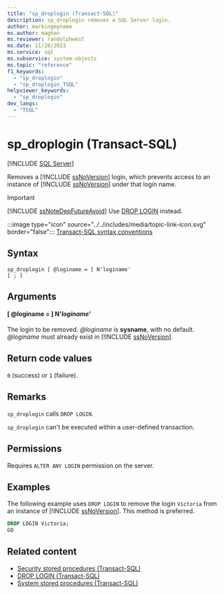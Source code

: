 ```yaml
---
title: "sp_droplogin (Transact-SQL)"
description: sp_droplogin removes a SQL Server login.
author: markingmyname
ms.author: maghan
ms.reviewer: randolphwest
ms.date: 11/28/2023
ms.service: sql
ms.subservice: system-objects
ms.topic: "reference"
f1_keywords:
  - "sp_droplogin"
  - "sp_droplogin_TSQL"
helpviewer_keywords:
  - "sp_droplogin"
dev_langs:
  - "TSQL"
---
```

# sp_droplogin (Transact-SQL)

[!INCLUDE [SQL Server](../../includes/applies-to-version/sqlserver.md)]

Removes a [!INCLUDE [ssNoVersion](../../includes/ssnoversion-md.md)] login, which prevents access to an instance of [!INCLUDE [ssNoVersion](../../includes/ssnoversion-md.md)] under that login name.

> [!IMPORTANT]  
> [!INCLUDE [ssNoteDepFutureAvoid](../../includes/ssnotedepfutureavoid-md.md)] Use [DROP LOGIN](../../t-sql/statements/drop-login-transact-sql.md) instead.

:::image type="icon" source="../../includes/media/topic-link-icon.svg" border="false"::: [Transact-SQL syntax conventions](../../t-sql/language-elements/transact-sql-syntax-conventions-transact-sql.md)

## Syntax

```syntaxsql
sp_droplogin [ @loginame = ] N'loginame'
[ ; ]
```

## Arguments

#### [ @loginame = ] N'*loginame*'

The login to be removed. *@loginame* is **sysname**, with no default. *@loginame* must already exist in [!INCLUDE [ssNoVersion](../../includes/ssnoversion-md.md)].

## Return code values

`0` (success) or `1` (failure).

## Remarks

`sp_droplogin` calls `DROP LOGIN`.

`sp_droplogin` can't be executed within a user-defined transaction.

## Permissions

Requires `ALTER ANY LOGIN` permission on the server.

## Examples

The following example uses `DROP LOGIN` to remove the login `Victoria` from an instance of [!INCLUDE [ssNoVersion](../../includes/ssnoversion-md.md)]. This method is preferred.

```sql
DROP LOGIN Victoria;
GO
```

## Related content

- [Security stored procedures (Transact-SQL)](security-stored-procedures-transact-sql.md)
- [DROP LOGIN (Transact-SQL)](../../t-sql/statements/drop-login-transact-sql.md)
- [System stored procedures (Transact-SQL)](system-stored-procedures-transact-sql.md)
